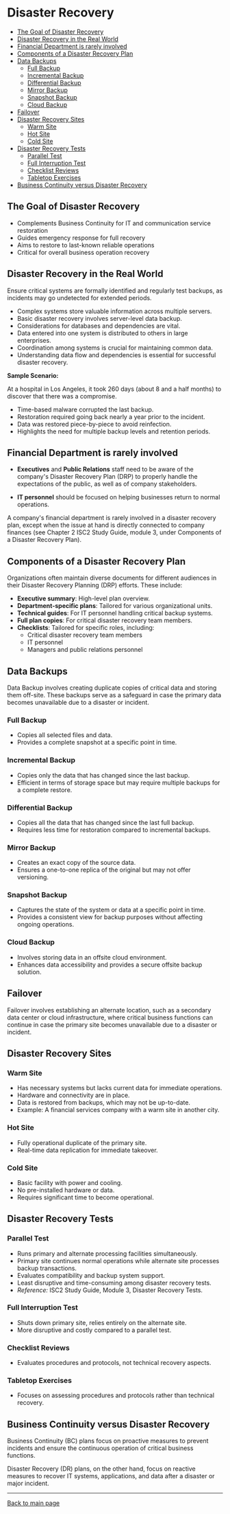 
# Disaster Recovery

- [The Goal of Disaster Recovery](#the-goal-of-disaster-recovery)
- [Disaster Recovery in the Real World](#disaster-recovery-in-the-real-world)
- [Financial Department is rarely involved](#financial-department-is-rarely-involved)
- [Components of a Disaster Recovery Plan](#components-of-a-disaster-recovery-plan)
- [Data Backups](#data-backups)
    - [Full Backup](#full-backup)
    - [Incremental Backup](#incremental-backup)
    - [Differential Backup](#differential-backup)
    - [Mirror Backup](#mirror-backup)
    - [Snapshot Backup](#snapshot-backup)
    - [Cloud Backup](#cloud-backup)
- [Failover](#failover)
- [Disaster Recovery Sites](#disaster-recovery-sites)
    - [Warm Site](#warm-site)
    - [Hot Site](#hot-site)
    - [Cold Site](#cold-site)
- [Disaster Recovery Tests](#disaster-recovery-tests)
    - [Parallel Test](#parallel-test)
    - [Full Interruption Test](#full-interruption-test)
    - [Checklist Reviews](#checklist-reviews)
    - [Tabletop Exercises](#tabletop-exercises)
- [Business Continuity versus Disaster Recovery](#business-continuity-versus-disaster-recovery)






## The Goal of Disaster Recovery

- Complements Business Continuity for IT and communication service restoration
- Guides emergency response for full recovery
- Aims to restore to last-known reliable operations
- Critical for overall business operation recovery


## Disaster Recovery in the Real World

Ensure critical systems are formally identified and regularly test backups, as incidents may go undetected for extended periods.

- Complex systems store valuable information across multiple servers.
- Basic disaster recovery involves server-level data backup.
- Considerations for databases and dependencies are vital.
- Data entered into one system is distributed to others in large enterprises.
- Coordination among systems is crucial for maintaining common data.
- Understanding data flow and dependencies is essential for successful disaster recovery.

**Sample Scenario:**

At a hospital in Los Angeles, it took 260 days (about 8 and a half months) to discover that there was a compromise.

- Time-based malware corrupted the last backup.
- Restoration required going back nearly a year prior to the incident.
- Data was restored piece-by-piece to avoid reinfection.
- Highlights the need for multiple backup levels and retention periods.

## Financial Department is rarely involved 

- **Executives** and **Public Relations** staff need to be aware of the company's Disaster Recovery Plan (DRP) to properly handle the expectations of the public, as well as of company stakeholders. 

- **IT personnel** should be focused on helping businesses return to normal operations. 

A company's financial department is rarely involved in a disaster recovery plan, except when the issue at hand is directly connected to company finances (see Chapter 2 ISC2 Study Guide, module 3, under Components of a Disaster Recovery Plan).

## Components of a Disaster Recovery Plan

Organizations often maintain diverse documents for different audiences in their Disaster Recovery Planning (DRP) efforts. These include:

- **Executive summary**: High-level plan overview.
- **Department-specific plans**: Tailored for various organizational units.
- **Technical guides**: For IT personnel handling critical backup systems.
- **Full plan copies**: For critical disaster recovery team members.
- **Checklists**: Tailored for specific roles, including:
  - Critical disaster recovery team members
  - IT personnel
  - Managers and public relations personnel

## Data Backups 

Data Backup involves creating duplicate copies of critical data and storing them off-site. These backups serve as a safeguard in case the primary data becomes unavailable due to a disaster or incident.

### Full Backup
- Copies all selected files and data.
- Provides a complete snapshot at a specific point in time.

### Incremental Backup
- Copies only the data that has changed since the last backup.
- Efficient in terms of storage space but may require multiple backups for a complete restore.

### Differential Backup
- Copies all the data that has changed since the last full backup.
- Requires less time for restoration compared to incremental backups.

### Mirror Backup
- Creates an exact copy of the source data.
- Ensures a one-to-one replica of the original but may not offer versioning.

### Snapshot Backup
- Captures the state of the system or data at a specific point in time.
- Provides a consistent view for backup purposes without affecting ongoing operations.

### Cloud Backup
- Involves storing data in an offsite cloud environment.
- Enhances data accessibility and provides a secure offsite backup solution.


## Failover 

Failover involves establishing an alternate location, such as a secondary data center or cloud infrastructure, where critical business functions can continue in case the primary site becomes unavailable due to a disaster or incident.


## Disaster Recovery Sites 

### Warm Site

  - Has necessary systems but lacks current data for immediate operations.
  - Hardware and connectivity are in place.
  - Data is restored from backups, which may not be up-to-date.
  - Example: A financial services company with a warm site in another city.

### Hot Site

  - Fully operational duplicate of the primary site.
  - Real-time data replication for immediate takeover.
  
### Cold Site

  - Basic facility with power and cooling.
  - No pre-installed hardware or data.
  - Requires significant time to become operational.

## Disaster Recovery Tests 

### Parallel Test

- Runs primary and alternate processing facilities simultaneously.
- Primary site continues normal operations while alternate site processes backup transactions.
- Evaluates compatibility and backup system support.
- Least disruptive and time-consuming among disaster recovery tests.
- *Reference:* ISC2 Study Guide, Module 3, Disaster Recovery Tests.

### Full Interruption Test

- Shuts down primary site, relies entirely on the alternate site.
- More disruptive and costly compared to a parallel test.

### Checklist Reviews

- Evaluates procedures and protocols, not technical recovery aspects.

### Tabletop Exercises

- Focuses on assessing procedures and protocols rather than technical recovery.

## Business Continuity versus Disaster Recovery

Business Continuity (BC) plans focus on proactive measures to prevent incidents and ensure the continuous operation of critical business functions. 

Disaster Recovery (DR) plans, on the other hand, focus on reactive measures to recover IT systems, applications, and data after a disaster or major incident.


----------------------------------------------

[Back to main page](../../README.md#security)    
